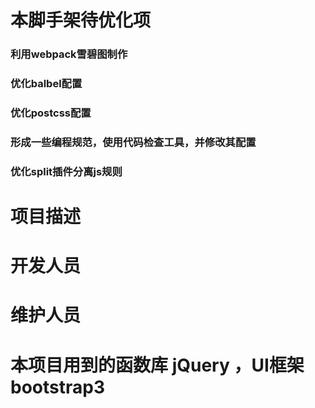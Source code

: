 
# 本脚手架待优化项
### 利用webpack雪碧图制作
### 优化balbel配置
### 优化postcss配置
### 形成一些编程规范，使用代码检查工具，并修改其配置
### 优化split插件分离js规则


# 项目描述
# 开发人员
# 维护人员
# 本项目用到的函数库 jQuery ，UI框架 bootstrap3